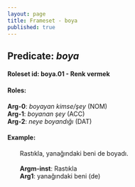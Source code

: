 ```yaml
---
layout: page
title: Frameset - boya
published: true
---
```

<h2>Predicate: <i>boya</i></h2>
<h4>Roleset id: boya.01 - Renk vermek<br>
<h4>Roles:</h4>
<b>Arg-0</b>: <i>boyayan kimse/şey</i>  (NOM) <br>
<b>Arg-1</b>: <i>boyanan şey</i>  (ACC) <br>
<b>Arg-2</b>: <i>neye boyandığı</i>  (DAT) <br>
<h4>Example:</h4>
&emsp;&emsp;Rastıkla, yanağındaki beni de boyadı.<br><br>
&emsp;&emsp;<b>Argm-inst</b>:  Rastıkla<br>
&emsp;&emsp;<b>Arg1</b>:  yanağındaki beni (de)<br>

